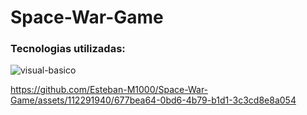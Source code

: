 # Space-War-Game

### Tecnologias utilizadas:

![visual-basico](https://github.com/Esteban-M1000/Space-War-Game/assets/112291940/bfa21427-dad4-49b7-8db3-99ba55efd477)

https://github.com/Esteban-M1000/Space-War-Game/assets/112291940/677bea64-0bd6-4b79-b1d1-3c3cd8e8a054

